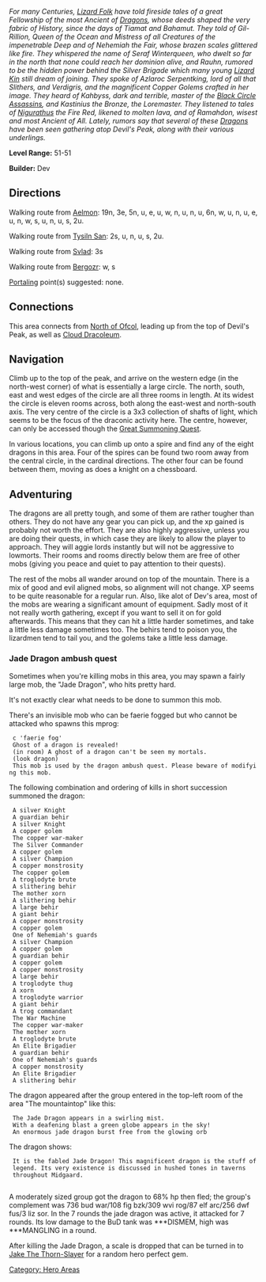 *For many Centuries, [Lizard Folk](Lizardmen "wikilink") have told
fireside tales of a great Fellowship of the most Ancient of
[Dragons](Dragons "wikilink"), whose deeds shaped the very fabric of
History, since the days of Tiamat and Bahamut. They told of Gil-Rillion,
Queen of the Ocean and Mistress of all Creatures of the impenetrable
Deep and of Nehemiah the Fair, whose brazen scales glittered like fire.
They whispered the name of Seraf Winterqueen, who dwelt so far in the
north that none could reach her dominion alive, and Rauhn, rumored to be
the hidden power behind the Silver Brigade which many young [Lizard
Kin](Lizardmen "wikilink") still dream of joining. They spoke of Azlaroc
Serpentking, lord of all that Slithers, and Verdigris, and the
magnificent Copper Golems crafted in her image. They heard of Kahbyss,
dark and terrible, master of the [Black Circle
Assassins](:Category:_Black_Circle_Initiates "wikilink"), and Kastinius
the Bronze, the Loremaster. They listened to tales of
[Nigurathus](Nigurathus "wikilink") the Fire Red, likened to molten
lava, and of Ramahdon, wisest and most Ancient of All. Lately, rumors
say that several of these [Dragons](Dragons "wikilink") have been seen
gathering atop Devil's Peak, along with their various underlings.*

**Level Range:** 51-51

**Builder:** Dev

## Directions

Walking route from [Aelmon](Aelmon "wikilink"): 19n, 3e, 5n, u, e, u, w,
n, u, n, u, 6n, w, u, n, u, e, u, n, w, s, u, n, u, s, 2u.

Walking route from [Tysiln San](Tysiln_San "wikilink"): 2s, u, n, u, s,
2u.

Walking route from [Svlad](Svlad_The_Very_Burly "wikilink"): 3s

Walking route from [Bergozr](Bergozr "wikilink"): w, s

[Portaling](Portal "wikilink") point(s) suggested: none.

## Connections

This area connects from [North of
Ofcol](:Category:_North_Of_Ofcol "wikilink"), leading up from the top of
Devil's Peak, as well as [Cloud
Dracoleum](:Category:_Cloud_Dracoleum "wikilink").

## Navigation

Climb up to the top of the peak, and arrive on the western edge (in the
north-west corner) of what is essentially a large circle. The north,
south, east and west edges of the circle are all three rooms in length.
At its widest the circle is eleven rooms across, both along the
east-west and north-south axis. The very centre of the circle is a 3x3
collection of shafts of light, which seems to be the focus of the
draconic activity here. The centre, however, can only be accessed though
the [Great Summoning Quest](Great_Summoning_Quest "wikilink").

In various locations, you can climb up onto a spire and find any of the
eight dragons in this area. Four of the spires can be found two room
away from the central circle, in the cardinal directions. The other four
can be found between them, moving as does a knight on a chessboard.

## Adventuring

The dragons are all pretty tough, and some of them are rather tougher
than others. They do not have any gear you can pick up, and the xp
gained is probably not worth the effort. They are also highly
aggressive, unless you are doing their quests, in which case they are
likely to allow the player to approach. They will aggie lords instantly
but will not be aggressive to lowmorts. Their rooms and rooms directly
below them are free of other mobs (giving you peace and quiet to pay
attention to their quests).

The rest of the mobs all wander around on top of the mountain. There is
a mix of good and evil aligned mobs, so alignment will not change. XP
seems to be quite reasonable for a regular run. Also, like alot of Dev's
area, most of the mobs are wearing a significant amount of equipment.
Sadly most of it not really worth gathering, except if you want to sell
it on for gold afterwards. This means that they can hit a little harder
sometimes, and take a little less damage sometimes too. The behirs tend
to poison you, the lizardmen tend to tail you, and the golems take a
little less damage.

### Jade Dragon ambush quest

Sometimes when you're killing mobs in this area, you may spawn a fairly
large mob, the "Jade Dragon", who hits pretty hard.

It's not exactly clear what needs to be done to summon this mob.

There's an invisible mob who can be faerie fogged but who cannot be
attacked who spawns this mprog:

` c 'faerie fog'`  
` Ghost of a dragon is revealed!`  
` (in room) A ghost of a dragon can't be seen my mortals.`  
` (look dragon) `  
` This mob is used by the dragon ambush quest. Please beware of modifying this mob.`

The following combination and ordering of kills in short succession
summoned the dragon:

` A silver Knight`  
` A guardian behir`  
` A silver Knight`  
` A copper golem `  
` The copper war-maker `  
` The Silver Commander `  
` A copper golem`  
` A silver Champion`  
` A copper monstrosity`  
` The copper golem`  
` A troglodyte brute`  
` A slithering behir`  
` The mother xorn `  
` A slithering behir`  
` A large behir`  
` A giant behir`  
` A copper monstrosity `  
` A copper golem`  
` One of Nehemiah's guards`  
` A silver Champion`  
` A copper golem`  
` A guardian behir`  
` A copper golem`  
` A copper monstrosity`  
` A large behir`  
` A troglodyte thug`  
` A xorn `  
` A troglodyte warrior `  
` A giant behir`  
` A trog commandant`  
` The War Machine`  
` The copper war-maker`  
` The mother xorn `  
` A troglodyte brute`  
` An Elite Brigadier`  
` A guardian behir`  
` One of Nehemiah's guards`  
` A copper monstrosity`  
` An Elite Brigadier `  
` A slithering behir`

The dragon appeared after the group entered in the top-left room of the
area "The mountaintop" like this:

` The Jade Dragon appears in a swirling mist.`  
` With a deafening blast a green globe appears in the sky!`  
` An enormous jade dragon burst free from the glowing orb `

The dragon shows:

` It is the fabled Jade Dragon! This magnificent dragon is the stuff of`  
` legend. Its very existence is discussed in hushed tones in taverns`  
` throughout Midgaard.`  
` `

A moderately sized group got the dragon to 68% hp then fled; the group's
complement was 736 bud war/108 fig bzk/309 wvi rog/87 elf arc/256 dwf
fus/3 liz sor. In the 7 rounds the jade dragon was active, it attacked
for 7 rounds. Its low damage to the BuD tank was \*\*\*DISMEM, high was
\*\*\*MANGLING in a round.

After killing the Jade Dragon, a scale is dropped that can be turned in
to [Jake The Thorn-Slayer](Jake_The_Thorn-Slayer "wikilink") for a
random hero perfect gem.

[Category: Hero Areas](Category:_Hero_Areas "wikilink")
